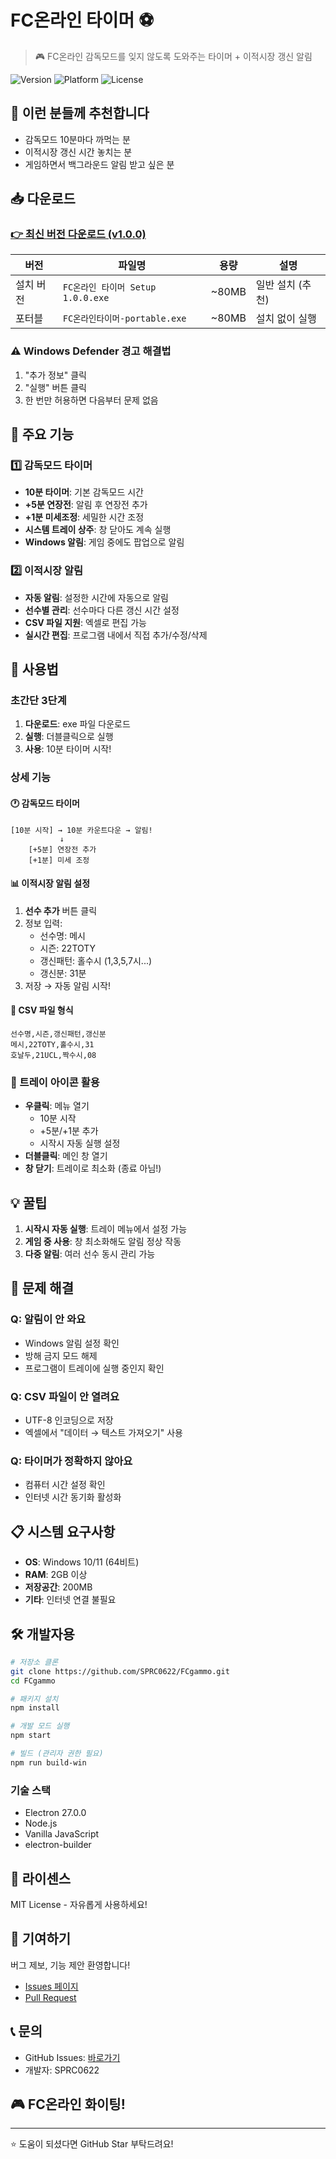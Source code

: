 # FC온라인 타이머 ⚽

> 🎮 FC온라인 감독모드를 잊지 않도록 도와주는 타이머 + 이적시장 갱신 알림

![Version](https://img.shields.io/badge/version-1.0.0-blue)
![Platform](https://img.shields.io/badge/platform-Windows-lightgrey)
![License](https://img.shields.io/badge/license-MIT-green)

## 🌟 이런 분들께 추천합니다

- 감독모드 10분마다 까먹는 분
- 이적시장 갱신 시간 놓치는 분
- 게임하면서 백그라운드 알림 받고 싶은 분

## 📥 다운로드

### [👉 최신 버전 다운로드 (v1.0.0)](https://github.com/SPRC0622/FCgammo/releases/latest)

| 버전 | 파일명 | 용량 | 설명 |
|------|--------|------|------|
| 설치 버전 | `FC온라인 타이머 Setup 1.0.0.exe` | ~80MB | 일반 설치 (추천) |
| 포터블 | `FC온라인타이머-portable.exe` | ~80MB | 설치 없이 실행 |

### ⚠️ Windows Defender 경고 해결법
1. "추가 정보" 클릭
2. "실행" 버튼 클릭
3. 한 번만 허용하면 다음부터 문제 없음

## 🎯 주요 기능

### 1️⃣ 감독모드 타이머
- **10분 타이머**: 기본 감독모드 시간
- **+5분 연장전**: 알림 후 연장전 추가
- **+1분 미세조정**: 세밀한 시간 조정
- **시스템 트레이 상주**: 창 닫아도 계속 실행
- **Windows 알림**: 게임 중에도 팝업으로 알림

### 2️⃣ 이적시장 알림
- **자동 알림**: 설정한 시간에 자동으로 알림
- **선수별 관리**: 선수마다 다른 갱신 시간 설정
- **CSV 파일 지원**: 엑셀로 편집 가능
- **실시간 편집**: 프로그램 내에서 직접 추가/수정/삭제

## 🚀 사용법

### 초간단 3단계
1. **다운로드**: exe 파일 다운로드
2. **실행**: 더블클릭으로 실행
3. **사용**: 10분 타이머 시작!

### 상세 기능

#### 🕐 감독모드 타이머
```
[10분 시작] → 10분 카운트다운 → 알림!
           ↓
    [+5분] 연장전 추가
    [+1분] 미세 조정
```

#### 📊 이적시장 알림 설정
1. **선수 추가** 버튼 클릭
2. 정보 입력:
   - 선수명: 메시
   - 시즌: 22TOTY
   - 갱신패턴: 홀수시 (1,3,5,7시...)
   - 갱신분: 31분
3. 저장 → 자동 알림 시작!

#### 💾 CSV 파일 형식
```csv
선수명,시즌,갱신패턴,갱신분
메시,22TOTY,홀수시,31
호날두,21UCL,짝수시,08
```

### 🔔 트레이 아이콘 활용
- **우클릭**: 메뉴 열기
  - 10분 시작
  - +5분/+1분 추가
  - 시작시 자동 실행 설정
- **더블클릭**: 메인 창 열기
- **창 닫기**: 트레이로 최소화 (종료 아님!)

## 💡 꿀팁

1. **시작시 자동 실행**: 트레이 메뉴에서 설정 가능
2. **게임 중 사용**: 창 최소화해도 알림 정상 작동
3. **다중 알림**: 여러 선수 동시 관리 가능

## 🔧 문제 해결

### Q: 알림이 안 와요
- Windows 알림 설정 확인
- 방해 금지 모드 해제
- 프로그램이 트레이에 실행 중인지 확인

### Q: CSV 파일이 안 열려요
- UTF-8 인코딩으로 저장
- 엑셀에서 "데이터 → 텍스트 가져오기" 사용

### Q: 타이머가 정확하지 않아요
- 컴퓨터 시간 설정 확인
- 인터넷 시간 동기화 활성화

## 📋 시스템 요구사항

- **OS**: Windows 10/11 (64비트)
- **RAM**: 2GB 이상
- **저장공간**: 200MB
- **기타**: 인터넷 연결 불필요

## 🛠️ 개발자용

```bash
# 저장소 클론
git clone https://github.com/SPRC0622/FCgammo.git
cd FCgammo

# 패키지 설치
npm install

# 개발 모드 실행
npm start

# 빌드 (관리자 권한 필요)
npm run build-win
```

### 기술 스택
- Electron 27.0.0
- Node.js
- Vanilla JavaScript
- electron-builder

## 📜 라이센스

MIT License - 자유롭게 사용하세요!

## 🤝 기여하기

버그 제보, 기능 제안 환영합니다!
- [Issues 페이지](https://github.com/SPRC0622/FCgammo/issues)
- [Pull Request](https://github.com/SPRC0622/FCgammo/pulls)

## 📞 문의

- GitHub Issues: [바로가기](https://github.com/SPRC0622/FCgammo/issues)
- 개발자: SPRC0622

## 🎮 FC온라인 화이팅!

---
⭐ 도움이 되셨다면 GitHub Star 부탁드려요!